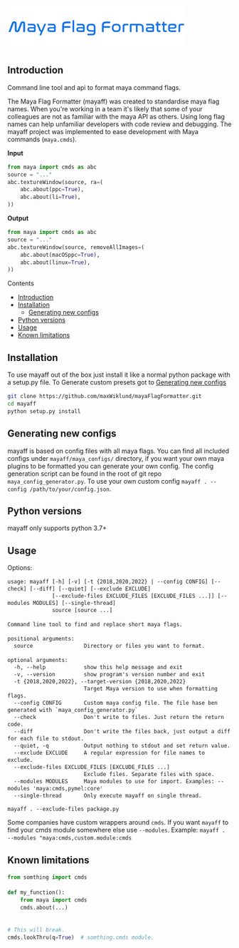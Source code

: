 ![Maya Flag Formatter Logo](logo.png)

## Introduction
Command line tool and api to format maya command flags.

The Maya Flag Formatter (mayaff) was created to standardise maya flag names.
When you're working in a team it's likely that some of your colleagues are not as familiar with the maya API as others.
Using long flag names can help unfamiliar developers with code review and debugging. 
The mayaff project was implemented to ease development with Maya commands (`maya.cmds`).

**Input**
```python
from maya import cmds as abc
source = "..."
abc.textureWindow(source, ra=(
    abc.about(ppc=True),
    abc.about(li=True),
))
```
**Output**
```python
from maya import cmds as abc
source = "..."
abc.textureWindow(source, removeAllImages=(
    abc.about(macOSppc=True),
    abc.about(linux=True),
))
```

Contents
* [Introduction](#introduction)
* [Installation](#installation)
    * [Generating new configs](#generating-new-configs)
* [Python versions](#python-versions)
* [Usage](#usage)
* [Known limitations](#known-limitations)


## Installation
To use mayaff out of the box just install it like a normal python package with a setup.py file.
To Generate custom presets got to [Generating new configs](#generating-new-configs)
```bash
git clone https://github.com/maxWiklund/mayaFlagFormatter.git
cd mayaff
python setup.py install
```

## Generating new configs
mayaff is based on config files with all maya flags.
You can find all included configs under `mayaff/maya_configs/` directory,
if you want your own maya plugins to be formatted you can generate your own config.
The config generation script can be found in the root of git repo `maya_config_generator.py`.
To use your own custom config `mayaff . --config /path/to/your/config.json`.

## Python versions
mayaff only supports python 3.7+

## Usage
Options:
```
usage: mayaff [-h] [-v] [-t {2018,2020,2022} | --config CONFIG] [--check] [--diff] [--quiet] [--exclude EXCLUDE]
              [--exclude-files EXCLUDE_FILES [EXCLUDE_FILES ...]] [--modules MODULES] [--single-thread]
              source [source ...]

Command line tool to find and replace short maya flags.

positional arguments:
  source                Directory or files you want to format.

optional arguments:
  -h, --help            show this help message and exit
  -v, --version         show program's version number and exit
  -t {2018,2020,2022}, --target-version {2018,2020,2022}
                        Target Maya version to use when formatting flags.
  --config CONFIG       Custom maya config file. The file hase ben generated with `maya_config_generator.py`
  --check               Don't write to files. Just return the return code.
  --diff                Don't write the files back, just output a diff for each file to stdout.
  --quiet, -q           Output nothing to stdout and set return value.
  --exclude EXCLUDE     A regular expression for file names to exclude.
  --exclude-files EXCLUDE_FILES [EXCLUDE_FILES ...]
                        Exclude files. Separate files with space.
  --modules MODULES     Maya modules to use for import. Examples: --modules 'maya:cmds,pymel:core'
  --single-thread       Only execute mayaff on single thread.
```

```
mayaff . --exclude-files package.py
```

Some companies have custom wrappers around `cmds`. If you want `mayaff` to find your cmds module somewhere else use `--modules`.
Example: `mayaff . --modules "maya:cmds,custom.module:cmds`


## Known limitations

```python
from somthing import cmds

def my_function():
    from maya import cmds
    cmds.about(...)


# This will break.
cmds.lookThru(q=True)  # somthing.cmds module.

```
